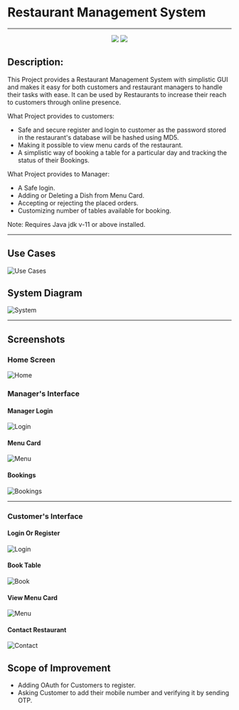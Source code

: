 
# Restaurant Management System

---
<p align="center">
<img src="https://img.shields.io/badge/GUI%20toolkit-JavaFX-blue">  
<img src="https://img.shields.io/badge/DB-MongoDB-yellow">
 </p>

## Description:

This Project provides a Restaurant Management System with simplistic GUI and makes it easy for both customers and restaurant managers to handle their tasks with ease. It can be used by Restaurants to increase their reach to customers through online presence.

What Project provides to customers:
- Safe and secure register and login to customer as the password stored in the restaurant's database will be hashed using MD5.
- Making it possible to view menu cards of the restaurant.
- A simplistic way of booking a table for a particular day and tracking the status  of their Bookings.


What Project provides to Manager:
- A Safe login.
- Adding or Deleting a Dish from Menu Card.
- Accepting or rejecting the placed orders.
- Customizing number of tables available for booking.
 

Note: Requires Java jdk v-11 or above installed.

***
## Use Cases
![Use Cases](/Documentation/Use%20Case.png)

## System Diagram
![System](/Documentation/System.png)

---

## Screenshots

### Home Screen
![Home](/Documentation/screenshots/Home%20Screen.jpg)


### Manager's Interface

#### Manager Login
![Login](/Documentation/screenshots/Manager%20Login.jpg)

#### Menu Card
![Menu](/Documentation/screenshots/Edit%20Menu.jpg)

#### Bookings
![Bookings](/Documentation/screenshots/View%20and%20accept%20bookings.jpg)

---

### Customer's Interface

#### Login Or Register
![Login](/Documentation/screenshots/Customer%20Login%20or%20Register.jpg)

#### Book Table
![Book](/Documentation/screenshots/Book%20Table.jpg)

#### View Menu Card
![Menu](/Documentation/screenshots/View%20Menu.jpg)

#### Contact Restaurant
![Contact](/Documentation/screenshots/Contact%20Restaurant.jpg)

## Scope of Improvement
- Adding OAuth for Customers to register.
- Asking Customer to add their mobile number and verifying it by sending OTP.
